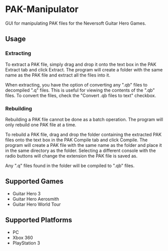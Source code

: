 # PAK-Manipulator
 
 GUI for manipulating PAK files for the Neversoft Guitar Hero Games.

## Usage

### Extracting

To extract a PAK file, simply drag and drop it onto the text box in the PAK Extract tab and click Extract. The program will create a folder with the same name as the PAK file and extract all the files into it.

When extracting, you have the option of converting any ".qb" files to decompiled ".q" files. This is useful for viewing the contents of the ".qb" files. To convert the files, check the "Convert .qb files to text" checkbox.

### Rebuilding

Rebuilding a PAK file cannot be done as a batch operation. The program will only rebuild one PAK file at a time. 

To rebuild a PAK file, drag and drop the folder containing the extracted PAK files onto the text box in the PAK Compile tab and click Compile. The program will create a PAK file with the same name as the folder and place it in the same directory as the folder. Selecting a different console with the radio buttons will change the extension the PAK file is saved as.

Any ".q" files found in the folder will be compiled to ".qb" files.

## Supported Games

* Guitar Hero 3
* Guitar Hero Aerosmith
* Guitar Hero World Tour

## Supported Platforms

* PC
* Xbox 360
* PlayStation 3